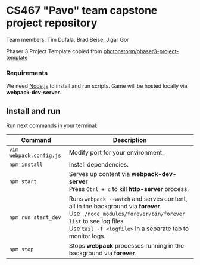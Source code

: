 # CS467 "Pavo" team capstone project repository
Team members: Tim Dufala, Brad Beise, Jigar Gor

Phaser 3 Project Template copied from [photonstorm/phaser3-project-template](https://github.com/photonstorm/phaser3-project-template)

### Requirements

We need [Node.js](https://nodejs.org) to install and run scripts.
Game will be hosted locally via **webpack-dev-server**.

## Install and run

Run next commands in your terminal:

| Command | Description |
|---------|-------------|
| `vim `[`webpack.config.js`](webpack.config.js) | Modify port for your environment. |
| `npm install` | Install dependencies. |
| `npm start`  | Serves up content via **webpack-dev-server** <br> Press `Ctrl + c` to kill **http-server** process. |
| `npm run start_dev` | Runs `webpack --watch` and serves content, all in the background via **forever**. <br> Use `./node_modules/forever/bin/forever list` to see log files <br> Use `tail -f <logfile>` in a separate tab to monitor logs. |
| `npm stop`  | Stops **webpack** processes running in the background via **forever**. |
